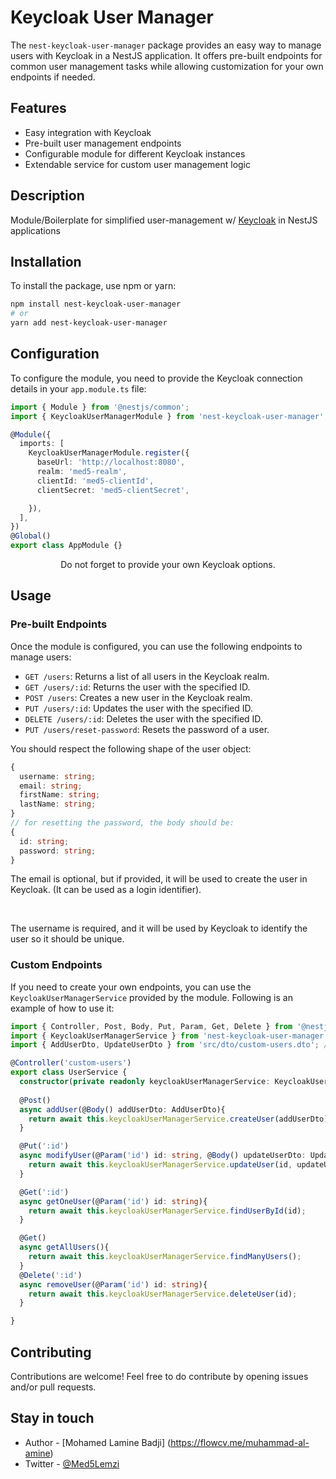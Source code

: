 # Keycloak User Manager

The `nest-keycloak-user-manager` package provides an easy way to manage users with Keycloak in a NestJS application. It offers pre-built endpoints for common user management tasks while allowing customization for your own endpoints if needed.

## Features

- Easy integration with Keycloak
- Pre-built user management endpoints
- Configurable module for different Keycloak instances
- Extendable service for custom user management logic

## Description

Module/Boilerplate for simplified user-management w/ [Keycloak](https://www.keycloak.org/) in NestJS applications

## Installation

To install the package, use npm or yarn:

```bash
npm install nest-keycloak-user-manager
# or
yarn add nest-keycloak-user-manager
```

## Configuration

To configure the module, you need to provide the Keycloak connection details in your `app.module.ts` file:

```typescript
import { Module } from '@nestjs/common';
import { KeycloakUserManagerModule } from 'nest-keycloak-user-manager';

@Module({
  imports: [
    KeycloakUserManagerModule.register({
      baseUrl: 'http://localhost:8080',
      realm: 'med5-realm',
      clientId: 'med5-clientId',
      clientSecret: 'med5-clientSecret',

    }),
  ],
})
@Global()
export class AppModule {}
```
<p align="center">
Do not forget to provide your own Keycloak options.
</p>

## Usage
### Pre-built Endpoints

Once the module is configured, you can use the following endpoints to manage users:

- `GET /users`: Returns a list of all users in the Keycloak realm.
- `GET /users/:id`: Returns the user with the specified ID.
- `POST /users`: Creates a new user in the Keycloak realm.
- `PUT /users/:id`: Updates the user with the specified ID.
- `DELETE /users/:id`: Deletes the user with the specified ID.
- `PUT /users/reset-password`: Resets the password of a user.

You should respect the following shape of the user object:
```typescript
{
  username: string;
  email: string;
  firstName: string;
  lastName: string;  
}
// for resetting the password, the body should be:
{
  id: string;
  password: string;
}
```
<p>The email is optional, but if provided, it will be used to create the user in Keycloak. (It can be used as a login identifier). </p>
</br>
<p>
The username is required, and it will be used by Keycloak to identify the user so it should be unique.
</p>


### Custom Endpoints

If you need to create your own endpoints, you can use the `KeycloakUserManagerService` provided by the module. Following is an example of how to use it:

```typescript
import { Controller, Post, Body, Put, Param, Get, Delete } from '@nestjs/common';
import { KeycloakUserManagerService } from 'nest-keycloak-user-manager';
import { AddUserDto, UpdateUserDto } from 'src/dto/custom-users.dto'; // your custom dto

@Controller('custom-users')
export class UserService {
  constructor(private readonly keycloakUserManagerService: KeycloakUserManagerService) {}
  
  @Post()
  async addUser(@Body() addUserDto: AddUserDto){
    return await this.keycloakUserManagerService.createUser(addUserDto);
  }

  @Put(':id')
  async modifyUser(@Param('id') id: string, @Body() updateUserDto: UpdateUserDto){
    return await this.keycloakUserManagerService.updateUser(id, updateUserDto);
  }

  @Get(':id')
  async getOneUser(@Param('id') id: string){
    return await this.keycloakUserManagerService.findUserById(id);
  }

  @Get()
  async getAllUsers(){
    return await this.keycloakUserManagerService.findManyUsers();
  }
  @Delete(':id')
  async removeUser(@Param('id') id: string){
    return await this.keycloakUserManagerService.deleteUser(id);
  }

}
```

## Contributing

Contributions are welcome! Feel free to do contribute by opening issues and/or pull requests.

## Stay in touch

- Author - [Mohamed Lamine Badji] (https://flowcv.me/muhammad-al-amine)
- Twitter - [@Med5Lemzi](https://x.com/Med5Lemzi)
